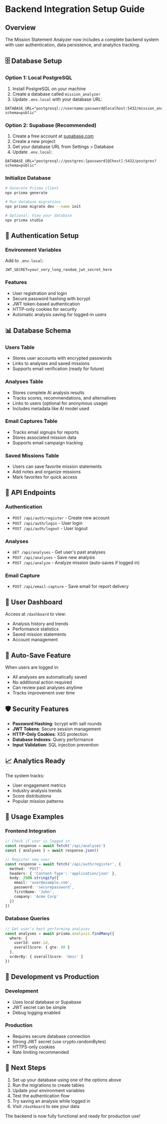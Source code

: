 # Backend Integration Setup Guide

## Overview
The Mission Statement Analyzer now includes a complete backend system with user authentication, data persistence, and analytics tracking.

## 🗄️ Database Setup

### Option 1: Local PostgreSQL
1. Install PostgreSQL on your machine
2. Create a database called `mission_analyzer`
3. Update `.env.local` with your database URL:
```
DATABASE_URL="postgresql://username:password@localhost:5432/mission_analyzer?schema=public"
```

### Option 2: Supabase (Recommended)
1. Create a free account at [supabase.com](https://supabase.com)
2. Create a new project
3. Get your database URL from Settings > Database
4. Update `.env.local`:
```
DATABASE_URL="postgresql://postgres:[password]@[host]:5432/postgres?schema=public"
```

### Initialize Database
```bash
# Generate Prisma client
npx prisma generate

# Run database migrations
npx prisma migrate dev --name init

# Optional: View your database
npx prisma studio
```

## 🔐 Authentication Setup

### Environment Variables
Add to `.env.local`:
```
JWT_SECRET=your_very_long_random_jwt_secret_here
```

### Features
- User registration and login
- Secure password hashing with bcrypt
- JWT token-based authentication
- HTTP-only cookies for security
- Automatic analysis saving for logged-in users

## 📊 Database Schema

### Users Table
- Stores user accounts with encrypted passwords
- Links to analyses and saved missions
- Supports email verification (ready for future)

### Analyses Table
- Stores complete AI analysis results
- Tracks scores, recommendations, and alternatives
- Links to users (optional for anonymous usage)
- Includes metadata like AI model used

### Email Captures Table
- Tracks email signups for reports
- Stores associated mission data
- Supports email campaign tracking

### Saved Missions Table
- Users can save favorite mission statements
- Add notes and organize missions
- Mark favorites for quick access

## 🚀 API Endpoints

### Authentication
- `POST /api/auth/register` - Create new account
- `POST /api/auth/login` - User login
- `POST /api/auth/logout` - User logout

### Analyses
- `GET /api/analyses` - Get user's past analyses
- `POST /api/analyses` - Save new analysis
- `POST /api/analyze` - Analyze mission (auto-saves if logged in)

### Email Capture
- `POST /api/email-capture` - Save email for report delivery

## 📱 User Dashboard

Access at `/dashboard` to view:
- Analysis history and trends
- Performance statistics
- Saved mission statements
- Account management

## 🔄 Auto-Save Feature

When users are logged in:
- All analyses are automatically saved
- No additional action required
- Can review past analyses anytime
- Tracks improvement over time

## 🛡️ Security Features

- **Password Hashing**: bcrypt with salt rounds
- **JWT Tokens**: Secure session management
- **HTTP-Only Cookies**: XSS protection
- **Database Indexes**: Query performance
- **Input Validation**: SQL injection prevention

## 📈 Analytics Ready

The system tracks:
- User engagement metrics
- Industry analysis trends
- Score distributions
- Popular mission patterns

## 🎯 Usage Examples

### Frontend Integration
```typescript
// Check if user is logged in
const response = await fetch('/api/analyses')
const { analyses } = await response.json()

// Register new user
const response = await fetch('/api/auth/register', {
  method: 'POST',
  headers: { 'Content-Type': 'application/json' },
  body: JSON.stringify({
    email: 'user@example.com',
    password: 'securepassword',
    firstName: 'John',
    company: 'Acme Corp'
  })
})
```

### Database Queries
```typescript
// Get user's best performing analyses
const analyses = await prisma.analysis.findMany({
  where: { 
    userId: user.id,
    overallScore: { gte: 80 }
  },
  orderBy: { overallScore: 'desc' }
})
```

## 🚧 Development vs Production

### Development
- Uses local database or Supabase
- JWT secret can be simple
- Debug logging enabled

### Production
- Requires secure database connection
- Strong JWT secret (use crypto.randomBytes)
- HTTPS-only cookies
- Rate limiting recommended

## 📝 Next Steps

1. Set up your database using one of the options above
2. Run the migrations to create tables
3. Update your environment variables
4. Test the authentication flow
5. Try saving an analysis while logged in
6. Visit `/dashboard` to see your data

The backend is now fully functional and ready for production use!